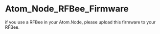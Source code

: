 Atom_Node_RFBee_Firmware
========================

if you use a RFBee in your Atom.Node, please upload this firmware to your RFBee.
